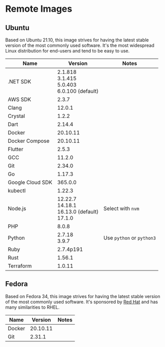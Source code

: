 # Remote Images

## Ubuntu

Based on Ubuntu 21.10, this image strives for having the latest stable version of the most commonly used software. It's the most widespread Linux distribution for end-users and tend to be easy to use.

<!-- BEGIN GENERATED SECTION: ubuntu -->

| Name | Version | Notes |
| ---- | ------- | ----- |
| .NET SDK | 2.1.818<br>3.1.415<br>5.0.403<br>6.0.100 (default) |
| AWS SDK | 2.3.7 |
| Clang | 12.0.1 |
| Crystal | 1.2.2 |
| Dart | 2.14.4 |
| Docker | 20.10.11 |
| Docker Compose | 20.10.11 |
| Flutter | 2.5.3 |
| GCC | 11.2.0 |
| Git | 2.34.0 |
| Go | 1.17.3 |
| Google Cloud SDK | 365.0.0 |
| kubectl | 1.22.3 |
| Node.js | 12.22.7<br>14.18.1<br>16.13.0 (default)<br>17.1.0 | Select with `nvm` |
| PHP | 8.0.8 |
| Python | 2.7.18<br>3.9.7 | Use `python` or `python3` |
| Ruby | 2.7.4p191 |
| Rust | 1.56.1 |
| Terraform | 1.0.11 |

<!-- END GENERATED SECTION: ubuntu -->

## Fedora

Based on Fedora 34, this image strives for having the latest stable version of the most commonly used software. It's sponsored by [Red Hat](https://www.redhat.com/) and has many similarities to RHEL.

<!-- BEGIN GENERATED SECTION: fedora -->

| Name | Version | Notes |
| ---- | ------- | ----- |
| Docker | 20.10.11 |
| Git | 2.31.1 |

<!-- END GENERATED SECTION: fedora -->
